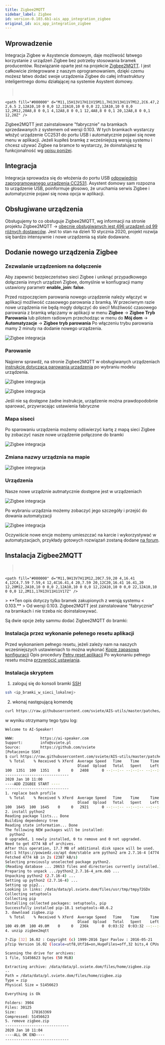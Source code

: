 ```yaml
---
title: Zigbee2MQTT
sidebar_label: Zigbee
id: version-0.103.6b1-ais_app_integration_zigbee
original_id: ais_app_integration_zigbee
---
```


## Wprowadzenie


Integracja Zigbee w Asystencie domowym, daje możliwość łatwego korzystanie z urządzeń Zigbee bez potrzeby stosowania bramek producentów. Rozwiązanie oparte jest na projekcie [Zigbee2MQTT](https://www.zigbee2mqtt.io/). I jest całkowicie zintegrowane z naszym oprogramowaniem, dzięki czemu możesz łatwo dodać swoje urządzenia Zigbee do całej infrastruktury inteligentnego domu działającej na systemie Asystent domowy.


> <svg style="width:24px;height:24px" viewBox="0 0 24 24">
    <path fill="#000000" d="M11,15H13V17H11V15M11,7H13V13H11V7M12,2C6.47,2 2,6.5 2,12A10,10 0 0,0 12,22A10,10 0 0,0 22,12A10,10 0 0,0 12,2M12,20A8,8 0 0,1 4,12A8,8 0 0,1 12,4A8,8 0 0,1 20,12A8,8 0 0,1 12,20Z" />
</svg> Zigbee2MQTT jest zainstalowane "fabrycznie" na bramkach sprzedawanych z systemem od wersji 0.103. W tych bramkach wystarczy włożyć urządzenie CC2531 do portu USB i automatycznie pojawi się nowe menu w aplikacji. Jeżeli kupiłeś bramkę z wcześniejszą wersją systemu i chcesz używać Zigbee na bramce to wystarczy, że doinstalujesz tę funkcjonalność wg [opisu poniżej](/AIS-docs/docs/en/next/ais_app_integration_zigbee.html#instalacja-zigbee2mqtt).

## Integracja

Integracja sprowadza się do włożenia do portu USB  [odpowiednio zaprogramowanego urządzenia CC2531](https://www.zigbee2mqtt.io/getting_started/flashing_the_cc2531.html). Asystent domowy sam rozpozna to urządzenie USB, poinformuje głosowo, że uruchamia serwis Zigbee i automatycznie pojawi się nowa opcja w aplikacji.

## Obsługiwane urządzenia

Obsługujemy to co obsługuje Zigbee2MQTT, wg informacji na stronie projektu Zigbee2MQTT -> [obecnie obsługiwanych jest 496 urządzeń od 99 różnych dostawców](https://www.zigbee2mqtt.io/information/supported_devices.html). Jest to stan na dzień 10 stycznia 2020, projekt rozwija się bardzo intensywnie i nowe urządzenia są stale dodawane.

## Dodanie nowego urządzenia Zigbee

### Zezwalanie urządzeniom na dołączenie

Aby zapewnić bezpieczeństwo sieci Zigbee i uniknąć przypadkowego dołączenia innych urządzeń Zigbee, domyślnie w konfiugracji mamy ustawiony parametr **enable_join: false**.

Przed rozpoczęciem parowania nowego urządzenie należy włączyć w aplikacji możliwość czasowego parowania z bramką. W przeciwnym razie nowe urządzenia nie będą mogły dołączyć do sieci!
Możliwość czasowego parowania z bramką włączamy w aplikacji w menu **Zigbee** -> **Zigbee Tryb Parowania** lub pilotem radiowym przechodząc w menu do **Mój dom** -> **Automatyzacje** -> **Zigbee tryb parowania**
Po włączeniu trybu parowania mamy 2 minuty na dodanie nowego urządzenia.

![Zigbee integracja](/AIS-docs/img/en/bramka/zigbee_integration_enable_join.png)

### Parowanie

Najpierw sprawdź, na stronie Zigbee2MQTT w obsługiwanych urządzeniach [instrukcje dotyczącą parowania urządzenia](https://www.zigbee2mqtt.io/information/supported_devices.html) po wybraniu modelu urządzenia.

![Zigbee integracja](/AIS-docs/img/en/bramka/zigbee_integration_pair.png)

![Zigbee integracja](/AIS-docs/img/en/bramka/zigbee_integration_pair2.png)

Jeśli nie są dostępne żadne instrukcje, urządzenie można prawdopodobnie sparować, przywracając ustawienia fabryczne

### Mapa siseci

Po sparowaniu urządzenia możemy odświerzyć kartę z mapą sieci Zigbee by zobaczyć nasze nowe urządzenie połączone do bramki

![Zigbee integracja](/AIS-docs/img/en/bramka/zigbee_integration_pair_device_map.png)


### Zmiana nazwy urządznia na mapie

![Zigbee integracja](/AIS-docs/img/en/bramka/zigbee_integration_change_name.png)


### Urządzenia

Nasze nowe urządznie autmatycznie dostępne jest w urządzeniach

![Zigbee integracja](/AIS-docs/img/en/bramka/zigbee_integration_new_device.png)

Po wybraniu urządznia możemy zobaczyć jego szczegóły i przejść do dowania automatyzacji

![Zigbee integracja](/AIS-docs/img/en/bramka/zigbee_integration_new_device_info.png)


Oczywiście nowe encje możemy umieszczać na karcie i wykorzystywać w automatyzacjach, przykłady gotowych rozwiązań zostaną dodane [na forum](https://ai-speaker.discourse.group/).


## Instalacja Zigbee2MQTT

> <svg style="width:24px;height:24px" viewBox="0 0 24 24">
    <path fill="#000000" d="M11,9H13V7H11M12,20C7.59,20 4,16.41 4,12C4,7.59 7.59,4 12,4C16.41,4 20,7.59 20,12C20,16.41 16.41,20 12,20M12,2A10,10 0 0,0 2,12A10,10 0 0,0 12,22A10,10 0 0,0 22,12A10,10 0 0,0 12,2M11,17H13V11H11V17Z" />
</svg>
> **Ten opis dotyczy tylko bramek zakupionych z wersją systemu < 0.103.**
> Od wersji 0.103. Zigbee2MQTT jest zainstalowane "fabrycznie" na bramkach i nie trzeba nic doinstalowywać.

Są dwie opcje żeby sammu dodać Zigbee2MQTT do bramki:

### Instalacja przez wykonanie pełenego resetu aplikacji

Przed wykonaniem pełnego resetu, jeżeli zależy nam na naszych wcześniejszych ustawieniach to można wykonać [Kopie zapasową konfiguracji](/AIS-docs/docs/en/ais_bramka_configuration_software.html#kopia-zapasowa-konfiguracji)
Opis procedury [Pełny reset aplikacji](/AIS-docs/docs/en/ais_bramka_reset_ais_step_by_step.html)
Po wykonaniu pełnego resetu można [przywrócić ustawiania](/AIS-docs/docs/en/ais_bramka_configuration_software.html#kopia-zapasowa-konfiguracji).

### Instalacja skryptem

1. zaloguj się do konsoli bramki [SSH](/AIS-docs/docs/en/next/ais_bramka_remote_ssh.html#dostęp-do-konsoli-z-klienta-ssh)

```bash
ssh <ip_bramki_w_sieci_lokalnej>
```

2. wkonaj następującą komendę

```bash
curl https://raw.githubusercontent.com/sviete/AIS-utils/master/patches/add_zigbee.sh | bash
```

w wyniku otrzymamy tego typu log:

```bash
Welcome to AI-Speaker!

WWW:            https://ai-speaker.com
Support:        info@sviete.pl
Source:         https://github.com/sviete
[Połaczenie SSH]
$ curl https://raw.githubusercontent.com/sviete/AIS-utils/master/patches/add_zigbee.sh | bash
  % Total    % Received % Xferd  Average Speed   Time    Time     Time  Current
                                 Dload  Upload   Total   Spent    Left  Speed
100  1351  100  1351    0     0   2408      0 --:--:-- --:--:-- --:--:--  2412
-----------------------------
2020 Jan 10 11:00
----ADD ZIGBEE START ----
-----------------------------
1. replace bash profile
  % Total    % Received % Xferd  Average Speed   Time    Time     Time  Current
                                 Dload  Upload   Total   Spent    Left  Speed
100  1645  100  1645    0     0   2921      0 --:--:-- --:--:-- --:--:--  2916
2. install python2
Reading package lists... Done
Building dependency tree       
Reading state information... Done
The following NEW packages will be installed:
  python2
0 upgraded, 1 newly installed, 0 to remove and 0 not upgraded.
Need to get 4774 kB of archives.
After this operation, 17.7 MB of additional disk space will be used.
Get:1 https://powiedz.co/apt dom/stable arm python2 arm 2.7.16-4 [4774 kB]
Fetched 4774 kB in 2s (2387 kB/s)  
Selecting previously unselected package python2.
(Reading database ... 20653 files and directories currently installed.)
Preparing to unpack .../python2_2.7.16-4_arm.deb ...
Unpacking python2 (2.7.16-4) ...
Setting up python2 (2.7.16-4) ...
Setting up pip2...
Looking in links: /data/data/pl.sviete.dom/files/usr/tmp/tmpy72GDx
Collecting setuptools
Collecting pip
Installing collected packages: setuptools, pip
Successfully installed pip-18.1 setuptools-40.6.2
3. download zigbee.zip
  % Total    % Received % Xferd  Average Speed   Time    Time     Time  Current
                                 Dload  Upload   Total   Spent    Left  Speed
100 49.0M  100 49.0M    0     0   236k      0  0:03:32  0:03:32 --:--:--  236k
4. unzip zigbee2mqtt

7-Zip [32] 16.02 : Copyright (c) 1999-2016 Igor Pavlov : 2016-05-21
p7zip Version 16.02 (locale=utf8,Utf16=on,HugeFiles=off,32 bits,4 CPUs LE)

Scanning the drive for archives:
1 file, 51456623 bytes (50 MiB)               

Extracting archive: /data/data/pl.sviete.dom/files/home/zigbee.zip
--             
Path = /data/data/pl.sviete.dom/files/home/zigbee.zip
Type = zip
Physical Size = 51456623

Everything is Ok                                                               

Folders: 3904
Files: 30125
Size:       178163369
Compressed: 51456623
5. remove zigbee.zip
-----------------------------
2020 Jan 10 11:04
----ALL OK END----
-----------------------------
```
